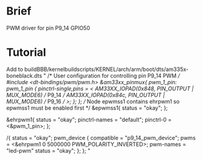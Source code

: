 # Brief
PWM driver for pin P9_14 GPIO50
# Tutorial
Add to buildBBB/kernelbuildscripts/KERNEL/arch/arm/boot/dts/am335x-boneblack.dts
"
/* User configuration for controlling pin P9_14 PWM */
#include <dt-bindings/pwm/pwm.h>
&am33xx_pinmux{
	pwm_1_pin: pwm_1_pin {
		pinctrl-single,pins = <
			AM33XX_IOPAD(0x848, PIN_OUTPUT | MUX_MODE6)		/* P9_14 */
			AM33XX_IOPAD(0x84c, PIN_OUTPUT | MUX_MODE6)		/* P9_16 */
		>;
	};
};
/* Node epwmss1 contains ehrpwm1 so epwmss1 must be enabled first */
&epwmss1{
    status = "okay";
};

&ehrpwm1{
	status = "okay";
	pinctrl-names = "default";
	pinctrl-0 = <&pwm_1_pin>;
};

/{
	status = "okay";
    pwm_device {
        compatible = "p9_14_pwm_device";
        pwms = <&ehrpwm1 0 5000000 PWM_POLARITY_INVERTED>;
		pwm-names = "led-pwm"
        status = "okay";
    };
};
"